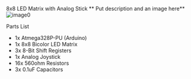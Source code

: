 8x8 LED Matrix with Analog Stick
** Put description and an image here**
![image0](https://github.com/KelJ27/Arduino-Projects/assets/36095100/0acb721f-7e56-4b3b-bad0-26e432dedf04)

Parts List
- 1x Atmega328P-PU (Arduino)
- 1x 8x8 Bicolor LED Matrix
- 3x 8-Bit Shift Registers
- 1x Analog Joystick
- 16x 560ohm Resistors
- 3x 0.1uF Capacitors

